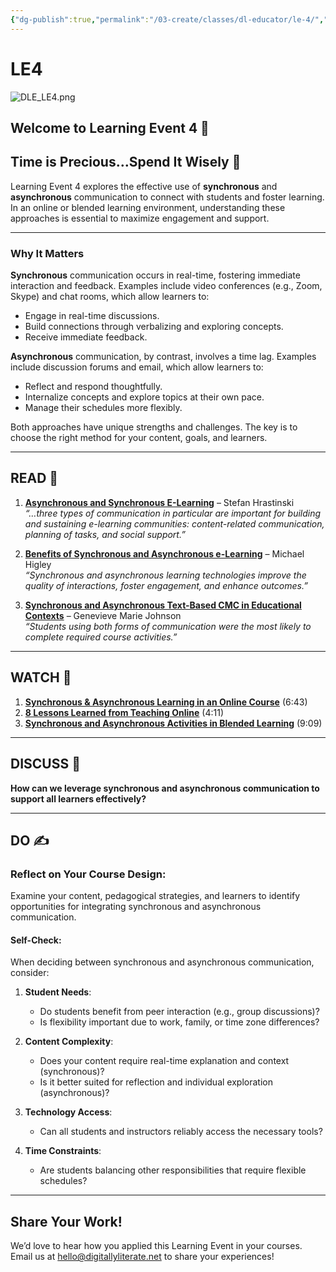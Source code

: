 ```yaml
---
{"dg-publish":true,"permalink":"/03-create/classes/dl-educator/le-4/","title":"Time is precious - spend it wisely","tags":["education","project-based-learning","digital-literacy"]}
---
```


# LE4

![DLE_LE4.png](/img/user/04%20META/%F0%9F%94%97%20Assets/DLE_LE4.png)

## Welcome to Learning Event 4 🎯

## Time is Precious…Spend It Wisely 🌟 

Learning Event 4 explores the effective use of **synchronous** and **asynchronous** communication to connect with students and foster learning. In an online or blended learning environment, understanding these approaches is essential to maximize engagement and support.

---

### Why It Matters

**Synchronous** communication occurs in real-time, fostering immediate interaction and feedback. Examples include video conferences (e.g., Zoom, Skype) and chat rooms, which allow learners to:

- Engage in real-time discussions.
- Build connections through verbalizing and exploring concepts.
- Receive immediate feedback.

**Asynchronous** communication, by contrast, involves a time lag. Examples include discussion forums and email, which allow learners to:

- Reflect and respond thoughtfully.
- Internalize concepts and explore topics at their own pace.
- Manage their schedules more flexibly.

Both approaches have unique strengths and challenges. The key is to choose the right method for your content, goals, and learners.

---

## READ 📖

1. [**Asynchronous and Synchronous E-Learning**](https://er.educause.edu/articles/2008/11/asynchronous-and-synchronous-elearning) – Stefan Hrastinski  
    _“…three types of communication in particular are important for building and sustaining e-learning communities: content-related communication, planning of tasks, and social support.”_
    
2. [**Benefits of Synchronous and Asynchronous e-Learning**](https://elearningindustry.com/benefits-of-synchronous-and-asynchronous-e-learning) – Michael Higley  
    _“Synchronous and asynchronous learning technologies improve the quality of interactions, foster engagement, and enhance outcomes.”_
    
3. [**Synchronous and Asynchronous Text-Based CMC in Educational Contexts**](http://citeseerx.ist.psu.edu/viewdoc/download?doi=10.1.1.455.5438&rep=rep1&type=pdf) – Genevieve Marie Johnson  
    _“Students using both forms of communication were the most likely to complete required course activities.”_
    

---

## WATCH 🎥

1. [**Synchronous & Asynchronous Learning in an Online Course**](https://www.youtube.com/watch?v=nNuYcAHVALM) (6:43)
2. [**8 Lessons Learned from Teaching Online**](https://www.youtube.com/watch?v=Bp4BG4Me7TU) (4:11)
3. [**Synchronous and Asynchronous Activities in Blended Learning**](https://www.youtube.com/watch?v=-LLwpfQ-2xY&feature=youtu.be) (9:09)

---

## DISCUSS 💬

**How can we leverage synchronous and asynchronous communication to support all learners effectively?**

---

## DO ✍️

### Reflect on Your Course Design:

Examine your content, pedagogical strategies, and learners to identify opportunities for integrating synchronous and asynchronous communication.

#### Self-Check:

When deciding between synchronous and asynchronous communication, consider:

1. **Student Needs**:
    
    - Do students benefit from peer interaction (e.g., group discussions)?
    - Is flexibility important due to work, family, or time zone differences?
2. **Content Complexity**:
    
    - Does your content require real-time explanation and context (synchronous)?
    - Is it better suited for reflection and individual exploration (asynchronous)?
3. **Technology Access**:
    
    - Can all students and instructors reliably access the necessary tools?
4. **Time Constraints**:
    
    - Are students balancing other responsibilities that require flexible schedules?

---

## Share Your Work!

We’d love to hear how you applied this Learning Event in your courses. Email us at hello@digitallyliterate.net to share your experiences!